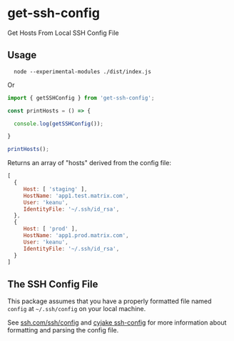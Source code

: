 # get-ssh-config

Get Hosts From Local SSH Config File

## Usage

```shell
  node --experimental-modules ./dist/index.js
```

Or

```javascript
import { getSSHConfig } from 'get-ssh-config';

const printHosts = () => {

  console.log(getSSHConfig());

}

printHosts();
```

Returns an array of "hosts" derived from the config file:

```javascript
[
  {
     Host: [ 'staging' ],
     HostName: 'app1.test.matrix.com',
     User: 'keanu',
     IdentityFile: '~/.ssh/id_rsa',
  },
  {
     Host: [ 'prod' ],
     HostName: 'app1.prod.matrix.com',
     User: 'keanu',
     IdentityFile: '~/.ssh/id_rsa',
  }
]
```

## The SSH Config File

This package assumes that you have a properly formatted file named `config`
at `~/.ssh/config` on your local machine.

See [ssh.com/ssh/config](https://www.ssh.com/ssh/config) and [cyjake ssh-config](https://github.com/cyjake/ssh-config)
for more information about formatting and parsing the config file.
